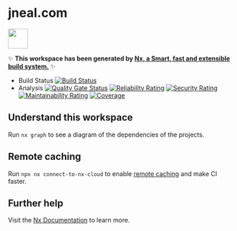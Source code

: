 # jneal.com

<a href="https://nx.dev" target="_blank" rel="noreferrer"><img src="https://raw.githubusercontent.com/nrwl/nx/master/images/nx-logo.png" width="45"></a>

✨ **This workspace has been generated by [Nx, a Smart, fast and extensible build system.](https://nx.dev)** ✨

- Build Status 
[![Build Status](https://circleci.com/gh/jtneal/jneal.com/tree/main.svg?style=svg)](https://app.circleci.com/pipelines/github/jtneal/jneal.com?branch=main)
- Analysis [![Quality Gate Status](https://sonarcloud.io/api/project_badges/measure?project=jtneal_jneal.com&metric=alert_status)](https://sonarcloud.io/dashboard?id=jtneal_jneal.com)
    [![Reliability Rating](https://sonarcloud.io/api/project_badges/measure?project=jtneal_jneal.com&metric=reliability_rating)](https://sonarcloud.io/dashboard?id=jtneal_jneal.com)
    [![Security Rating](https://sonarcloud.io/api/project_badges/measure?project=jtneal_jneal.com&metric=security_rating)](https://sonarcloud.io/dashboard?id=jtneal_jneal.com)
    [![Maintainability Rating](https://sonarcloud.io/api/project_badges/measure?project=jtneal_jneal.com&metric=sqale_rating)](https://sonarcloud.io/dashboard?id=jtneal_jneal.com)
    [![Coverage](https://sonarcloud.io/api/project_badges/measure?project=jtneal_jneal.com&metric=coverage)](https://sonarcloud.io/dashboard?id=jtneal_jneal.com)

## Understand this workspace

Run `nx graph` to see a diagram of the dependencies of the projects.

## Remote caching

Run `npx nx connect-to-nx-cloud` to enable [remote caching](https://nx.app) and make CI faster.

## Further help

Visit the [Nx Documentation](https://nx.dev) to learn more.
